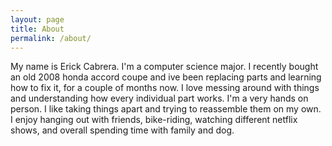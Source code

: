 ```yaml
---
layout: page
title: About
permalink: /about/
---
```


My name is Erick Cabrera. I'm a computer science major. 
I recently bought an old 2008 honda accord coupe and ive been replacing parts and learning how to fix it, for a couple of 
months now. I love messing around with things and understanding how every individual part works. I'm a very hands on person. I 
like taking things apart and trying to reassemble them on my own. I enjoy hanging out with friends, bike-riding, watching 
different netflix shows, and overall spending time with family and dog. 

